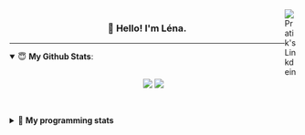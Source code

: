 <!--
<a href="https://twitter.com" target="_blank" rel="nofollow">
 <img align="right" alt="Pratik's Twitter" width="22px" src="https://cdn.jsdelivr.net/npm/simple-icons@v3/icons/twitter.svg" />
</a> 

-->
<a href="https://www.linkedin.com/in/lenagiacalone/" target="_blank" rel="nofollow">
 <img align="right" alt="Pratik's Linkdein" width="22px" src="https://cdn.jsdelivr.net/npm/simple-icons@v3/icons/linkedin.svg" />
</a>



<h3 align="center">👋 Hello! I'm Léna.</h3>

---

<!--
**lgiacalo/lgiacalo** is a ✨ _special_ ✨ repository because its `README.md` (this file) appears on your GitHub profile.

Here are some ideas to get you started:

- 🔭 I’m currently working on ...
- 🌱 I’m currently learning ...
- 👯 I’m looking to collaborate on ...
- 🤔 I’m looking for help with ...
- 💬 Ask me about ...
- 📫 How to reach me: ...
- 😄 Pronouns: ...
- ⚡ Fun fact: ...
-->

<details open>
 <summary> 😇 <b>My Github Stats</b>: </summary>
<br>
<p align = "center">
  <img src = "https://github-readme-stats.vercel.app/api?username=lgiacalo&show_icons=true&theme=nord" width="420">
  <img src = "https://github-readme-stats.vercel.app/api/top-langs/?username=lgiacalo&layout=compact&theme=nord">
</p>
 
<br>
<p align = "center">
  <imp src = "https://github-readme-stats.vercel.app/api/wakatime?username=lgiacalo&theme=nord">
</p>

</details>

<details>
 <summary>🤖 <b>My programming stats</b></summary>
 <br>
 
<!--START_SECTION:waka-->
![Lines of code](https://img.shields.io/badge/From%20Hello%20World%20I%27ve%20Written-958498%20lines%20of%20code-blue)

**🐱 My Github Data** 

> 🏆 680 Contributions in the Year 2021
 > 
> 📦 297.0 kB Used in Github's Storage 
 > 
> 🚫 Not Opted to Hire
 > 
> 📜 44 Public Repositories 
 > 
> 🔑 33 Private Repositories  
 > 
**I'm an Early 🐤** 

```text
🌞 Morning    234 commits    ████░░░░░░░░░░░░░░░░░░░░░   17.16% 
🌆 Daytime    545 commits    ██████████░░░░░░░░░░░░░░░   39.96% 
🌃 Evening    483 commits    ████████░░░░░░░░░░░░░░░░░   35.41% 
🌙 Night      102 commits    █░░░░░░░░░░░░░░░░░░░░░░░░   7.48%

```
📅 **I'm Most Productive on Thursday** 

```text
Monday       213 commits    ████░░░░░░░░░░░░░░░░░░░░░   15.62% 
Tuesday      139 commits    ██░░░░░░░░░░░░░░░░░░░░░░░   10.19% 
Wednesday    262 commits    ████░░░░░░░░░░░░░░░░░░░░░   19.21% 
Thursday     287 commits    █████░░░░░░░░░░░░░░░░░░░░   21.04% 
Friday       217 commits    ████░░░░░░░░░░░░░░░░░░░░░   15.91% 
Saturday     80 commits     █░░░░░░░░░░░░░░░░░░░░░░░░   5.87% 
Sunday       166 commits    ███░░░░░░░░░░░░░░░░░░░░░░   12.17%

```


📊 **This Week I Spent My Time On** 

```text
⌚︎ Time Zone: Europe/Paris

💬 Programming Languages: 
JavaScript               11 hrs 11 mins      ███████░░░░░░░░░░░░░░░░░░   31.14% 
Blade Template           8 hrs 24 mins       █████░░░░░░░░░░░░░░░░░░░░   23.41% 
JSON                     5 hrs 26 mins       ███░░░░░░░░░░░░░░░░░░░░░░   15.13% 
PHP                      5 hrs               ███░░░░░░░░░░░░░░░░░░░░░░   13.94% 
Vue.js                   2 hrs 41 mins       ██░░░░░░░░░░░░░░░░░░░░░░░   7.51%

🔥 Editors: 
VS Code                  35 hrs 55 mins      █████████████████████████   100.0%

🐱‍💻 Projects: 
pappers                  18 hrs 50 mins      █████████████░░░░░░░░░░░░   52.45% 
pappers-engine           16 hrs 36 mins      ███████████░░░░░░░░░░░░░░   46.24% 
works                    27 mins             ░░░░░░░░░░░░░░░░░░░░░░░░░   1.29% 
augmentation_capital     0 secs              ░░░░░░░░░░░░░░░░░░░░░░░░░   0.01% 
pappers-importers        0 secs              ░░░░░░░░░░░░░░░░░░░░░░░░░   0.0%

💻 Operating System: 
Mac                      35 hrs 55 mins      █████████████████████████   100.0%

```

**I Mostly Code in C** 

```text
C                        26 repos            ████████░░░░░░░░░░░░░░░░░   32.5% 
JavaScript               15 repos            ████░░░░░░░░░░░░░░░░░░░░░   18.75% 
HTML                     8 repos             ██░░░░░░░░░░░░░░░░░░░░░░░   10.0% 
Shell                    8 repos             ██░░░░░░░░░░░░░░░░░░░░░░░   10.0% 
C++                      4 repos             █░░░░░░░░░░░░░░░░░░░░░░░░   5.0%

```


**Timeline**

![Chart not found](https://raw.githubusercontent.com/lgiacalo/lgiacalo/main/charts/bar_graph.png) 


 Last Updated on 28/06/2021
<!--END_SECTION:waka-->

</details>
